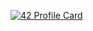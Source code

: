 [![42 Profile Card](https://1337-readme.vercel.app/api/profile?cursus=42cursus&dark=true&login=abettach)](https://github.com/mohouyizme/1337-readme)
